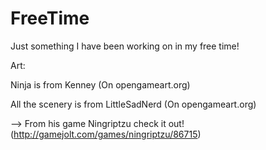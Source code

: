# FreeTime
Just something I have been working on in my free time!

Art: 
  
  Ninja is from Kenney (On opengameart.org)
  
  All the scenery is from LittleSadNerd (On opengameart.org)
    
  --> From his game Ningriptzu check it out! (http://gamejolt.com/games/ningriptzu/86715)
